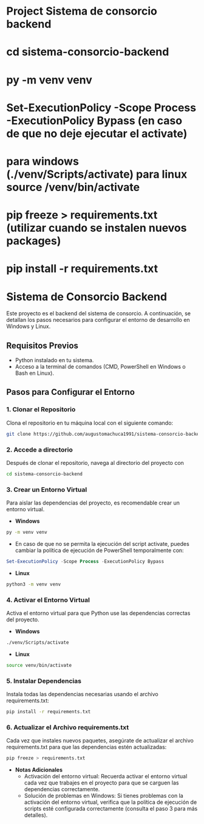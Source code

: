 # Project Sistema de consorcio backend

# cd sistema-consorcio-backend

# py -m venv venv

# Set-ExecutionPolicy -Scope Process -ExecutionPolicy Bypass (en caso de que no deje ejecutar el activate)

# para windows (./venv/Scripts/activate) para linux source /venv/bin/activate

#  pip freeze > requirements.txt (utilizar cuando se instalen nuevos packages)

# pip install -r requirements.txt


# Sistema de Consorcio Backend

Este proyecto es el backend del sistema de consorcio. A continuación, se detallan los pasos necesarios para configurar el entorno de desarrollo en Windows y Linux.

## Requisitos Previos

- Python instalado en tu sistema.
- Acceso a la terminal de comandos (CMD, PowerShell en Windows o Bash en Linux).

## Pasos para Configurar el Entorno

### 1. Clonar el Repositorio

Clona el repositorio en tu máquina local con el siguiente comando:

```bash
git clone https://github.com/augustomachuca1991/sistema-consorcio-backend.git
```

### 2. Accede a directorio

Después de clonar el repositorio, navega al directorio del proyecto con

```bash
cd sistema-consorcio-backend
```

### 3. Crear un Entorno Virtual

Para aislar las dependencias del proyecto, es recomendable crear un entorno virtual.

- **Windows**

```bash
py -m venv venv
```

- En caso de que no se permita la ejecución del script activate, puedes cambiar la política de ejecución de PowerShell temporalmente con:

```powershell
Set-ExecutionPolicy -Scope Process -ExecutionPolicy Bypass
```

- **Linux**

```bash
python3 -m venv venv
```

### 4. Activar el Entorno Virtual

Activa el entorno virtual para que Python use las dependencias correctas del proyecto.

- **Windows**

```bash
./venv/Scripts/activate
```
- **Linux**

```bash
source venv/bin/activate
```

### 5. Instalar Dependencias

Instala todas las dependencias necesarias usando el archivo requirements.txt:

```bash
pip install -r requirements.txt
```

### 6. Actualizar el Archivo requirements.txt

Cada vez que instales nuevos paquetes, asegúrate de actualizar el archivo requirements.txt para que las dependencias estén actualizadas:

```bash
pip freeze > requirements.txt
```


- **Notas Adicionales**
  - Activación del entorno virtual: Recuerda activar el entorno virtual cada vez que trabajes en el proyecto para que se carguen las dependencias correctamente.
  - Solución de problemas en Windows: Si tienes problemas con la activación del entorno virtual, verifica que la política de ejecución de scripts esté configurada correctamente (consulta el paso 3 para más detalles).
